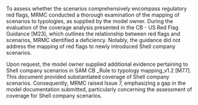 To assess whether the scenarios comprehensively encompass regulatory red flags, MRMC conducted a thorough examination of the mapping of scenarios to typologies, as supplied by the model owner. During the evaluation of the coverage analysis presented in the CB - US Red Flag Guidance [M23], which outlines the relationship between red flags and scenarios, MRMC identified a deficiency. Notably, the guidance did not address the mapping of red flags to newly introduced Shell company scenarios.

Upon request, the model owner supplied additional evidence pertaining to Shell company scenarios in SAM CB _Rule to typology mapping_v1.2 [M77]. This document provided substantiated coverage of Shell company scenarios. Consequently, MRMC raised Issue 7, emphasizing a gap in the model documentation submitted, particularly concerning the assessment of coverage for Shell company scenarios.
